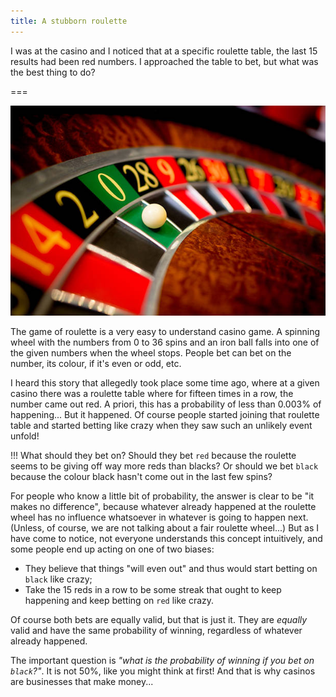 ```yaml
---
title: A stubborn roulette
---
```


I was at the casino and I noticed that at a specific roulette table, the last 15 results had been red numbers. I approached the table to bet, but what was the best thing to do?

===

![Close-up of a casino roulette wheel](roulette.jpg)

The game of roulette is a very easy to understand casino game. A spinning wheel with the numbers from $0$ to $36$ spins and an iron ball falls into one of the given numbers when the wheel stops. People bet can bet on the number, its colour, if it's even or odd, etc.

I heard this story that allegedly took place some time ago, where at a given casino there was a roulette table where for fifteen times in a row, the number came out red. A priori, this has a probability of less than $0.003\%$ of happening... But it happened. Of course people started joining that roulette table and started betting like crazy when they saw such an unlikely event unfold!

!!! What should they bet on? Should they bet `red` because the roulette seems to be giving off way more reds than blacks? Or should we bet `black` because the colour black hasn't come out in the last few spins?

For people who know a little bit of probability, the answer is clear to be "it makes no difference", because whatever already happened at the roulette wheel has no influence whatsoever in whatever is going to happen next. (Unless, of course, we are not talking about a fair roulette wheel...) But as I have come to notice, not everyone understands this concept intuitively, and some people end up acting on one of two biases:

 - They believe that things "will even out" and thus would start betting on `black` like crazy;
 - Take the 15 reds in a row to be some streak that ought to keep happening and keep betting on `red` like crazy.

Of course both bets are equally valid, but that is just it. They are _equally_ valid and have the same probability of winning, regardless of whatever already happened.

The important question is _"what is the probability of winning if you bet on `black`?"_. It is not $50\%$, like you might think at first! And that is why casinos are businesses that make money...